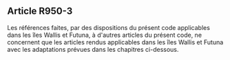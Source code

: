 Article R950-3
----
Les références faites, par des dispositions du présent code applicables dans les
îles Wallis et Futuna, à d'autres articles du présent code, ne concernent que
les articles rendus applicables dans les îles Wallis et Futuna avec les
adaptations prévues dans les chapitres ci-dessous.
